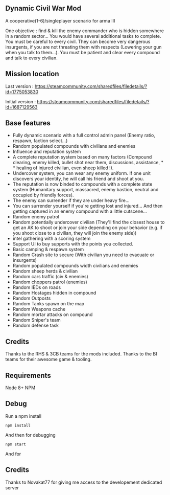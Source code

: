 Dynamic Civil War Mod
----
A cooperative(1-6)/singleplayer scenario for arma III

One objective : find & kill the enemy commander who is hidden somewhere in a random sector... You would have several additional tasks to complete. You must be careful to every civil. They can become very dangerous insurgents, if you are not threating them with respects (Lowering your gun when you talk to them...). You must be patient and clear every compound and talk to every civilian.


Mission location
---

Last version :
https://steamcommunity.com/sharedfiles/filedetails/?id=1775053830

Initial version :
https://steamcommunity.com/sharedfiles/filedetails/?id=1687129563

Base features
---
* Fully dynamic scenario with a full control admin panel (Enemy ratio, respawn, faction select...)
* Random populated compounds with civilians and enemies
* Influence and reputation system
* A complete reputation system based on many factors (Compound clearing, enemy killed, bullet shot near them, discussions, assistance, * * healing of injured civilian, even sheep killed !). 
* Undercover system, you can wear any enemy uniform. If one unit discovers your identity, he will call his friend and shoot at you. 
* The reputation is now binded to compounds with a complete state system (Humanitary support, massacred, enemy bastion, neutral and occupied by friendly forces).
* The enemy can surrender if they are under heavy fire...
* You can surrender yourself if you're getting lost and injured... And then getting captured in an enemy compound with a little cutscene...
* Random enemy patrol 
* Random potentially undercover civilian (They'll find the closest house to get an AK to shoot or join your side depending on your behavior (e.g. if you shoot close to a civilian, they will join the enemy side)) 
* intel gathering with a scoring system 
* Support UI to buy supports with the points you collected. 
* Basic camping & respawn system 
* Random Crash site to secure (With civilian you need to evacuate or insurgents) 
* Random populated compounds width civilians and enemies 
* Random sheep herds & civilian 
* Random cars traffic (civ & enemies) 
* Random choppers patrol (enemies) 
* Random IEDs on roads 
* Random Hostages hidden in compound 
* Random Outposts 
* Random Tanks spawn on the map
* Random Weapons cache 
* Random mortar attacks on compound 
* Random Sniper's team 
* Random defense task


Credits
---
Thanks to the RHS & 3CB teams for the mods included. 
Thanks to the BI teams for their awesome game & tooling.

Requirements 
---
Node 8+
NPM

Debug
---
Run a npm install
```
npm install
```
And then for debugging
```
npm start
```
And for

Credits
---
Thanks to Novakat77 for giving me access to the developement dedicated server